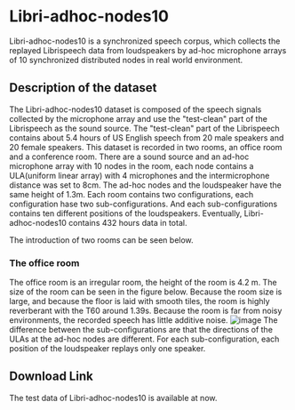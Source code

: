 # Libri-adhoc-nodes10
Libri-adhoc-nodes10 is a synchronized speech corpus, which collects the replayed Librispeech data from loudspeakers by ad-hoc microphone arrays of 10 synchronized distributed nodes in real world environment.
## Description of the dataset
The Libri-adhoc-nodes10 dataset is composed of the speech signals collected by the microphone array and use the "test-clean" part of the Librispeech as the sound source.  The "test-clean" part of the Librispeech contains about 5.4 hours of US English speech from 20 male speakers and 20 female speakers. This dataset is recorded in two rooms, an office room and a conference room. There are a sound source and an ad-hoc microphone array with 10 nodes in the room, each node contains a ULA(uniform linear array) with 4 microphones and the intermicrophone distance was set to 8cm. The ad-hoc nodes and the loudspeaker have the same height of 1.3m. Each room contains two configurations, each configuration hase two sub-configurations. And each sub-configurations contains ten different positions of the loudspeakers. Eventually, Libri-adhoc-nodes10 contains 432 hours data in total. 

The introduction of two rooms can be seen below.

### The office room
The office room is an irregular room, the height of the room is 4.2 m. The size of the room can be seen in the figure below. Because the room size is large, and because the floor is laid with smooth tiles, the room is highly reverberant with the T60 around 1.39s. Because the room is far from noisy environments, the recorded speech has little additive noise.
![image]()
The difference between the sub-configurations are that the directions of the ULAs at the ad-hoc nodes are different. For each sub-configuration, each position of the loudspeaker replays only one speaker.  

## Download Link
The test data of Libri-adhoc-nodes10 is available at now.
